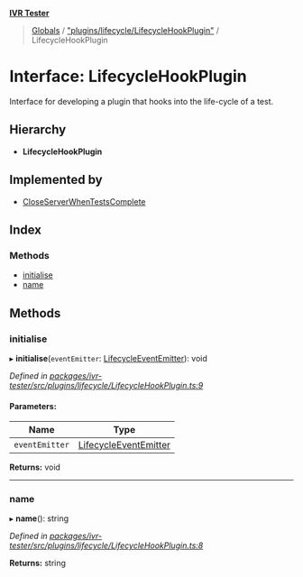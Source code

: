 **[IVR Tester](../README.md)**

> [Globals](../README.md) / ["plugins/lifecycle/LifecycleHookPlugin"](../modules/_plugins_lifecycle_lifecyclehookplugin_.md) / LifecycleHookPlugin

# Interface: LifecycleHookPlugin

Interface for developing a plugin that hooks into the life-cycle of a
test.

## Hierarchy

* **LifecycleHookPlugin**

## Implemented by

* [CloseServerWhenTestsComplete](../classes/_testing_closeserverwhentestscomplete_.closeserverwhentestscomplete.md)

## Index

### Methods

* [initialise](_plugins_lifecycle_lifecyclehookplugin_.lifecyclehookplugin.md#initialise)
* [name](_plugins_lifecycle_lifecyclehookplugin_.lifecyclehookplugin.md#name)

## Methods

### initialise

▸ **initialise**(`eventEmitter`: [LifecycleEventEmitter](_plugins_lifecycle_lifecycleeventemitter_.lifecycleeventemitter.md)): void

*Defined in [packages/ivr-tester/src/plugins/lifecycle/LifecycleHookPlugin.ts:9](https://github.com/SketchingDev/ivr-tester/blob/3ff21e1/packages/ivr-tester/src/plugins/lifecycle/LifecycleHookPlugin.ts#L9)*

#### Parameters:

Name | Type |
------ | ------ |
`eventEmitter` | [LifecycleEventEmitter](_plugins_lifecycle_lifecycleeventemitter_.lifecycleeventemitter.md) |

**Returns:** void

___

### name

▸ **name**(): string

*Defined in [packages/ivr-tester/src/plugins/lifecycle/LifecycleHookPlugin.ts:8](https://github.com/SketchingDev/ivr-tester/blob/3ff21e1/packages/ivr-tester/src/plugins/lifecycle/LifecycleHookPlugin.ts#L8)*

**Returns:** string
